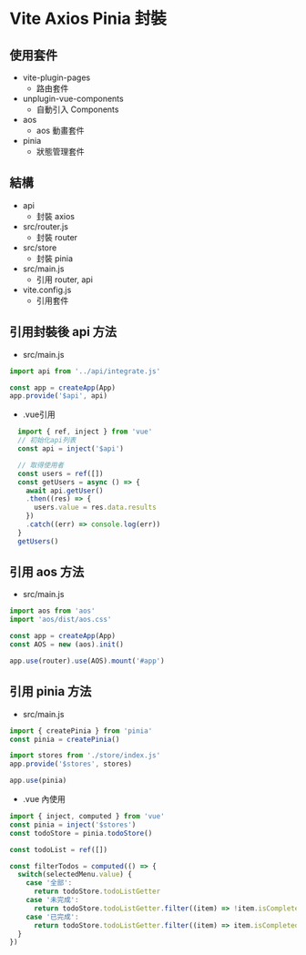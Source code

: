 # Vite Axios Pinia 封裝

## 使用套件
- vite-plugin-pages
  - 路由套件
- unplugin-vue-components
  - 自動引入 Components
- aos
  - aos 動畫套件
- pinia
  - 狀態管理套件

## 結構
- api
  - 封裝 axios
- src/router.js
  - 封裝 router
- src/store
  - 封裝 pinia
- src/main.js
  - 引用 router, api
- vite.config.js
  - 引用套件

## 引用封裝後 api 方法
- src/main.js
```javascript
import api from '../api/integrate.js'

const app = createApp(App)
app.provide('$api', api)
```
- .vue引用
```javascript
  import { ref, inject } from 'vue'
  // 初始化api列表
  const api = inject('$api')

  // 取得使用者
  const users = ref([])
  const getUsers = async () => {
    await api.getUser()
    .then((res) => {
      users.value = res.data.results
    })
    .catch((err) => console.log(err))
  }
  getUsers()

```

## 引用 aos 方法
- src/main.js
```javascript
import aos from 'aos'
import 'aos/dist/aos.css'

const app = createApp(App)
const AOS = new (aos).init()

app.use(router).use(AOS).mount('#app')
```

## 引用 pinia 方法
- src/main.js
```javascript
import { createPinia } from 'pinia'
const pinia = createPinia()

import stores from './store/index.js'
app.provide('$stores', stores)

app.use(pinia)
```
- .vue 內使用
```javascript
import { inject, computed } from 'vue'
const pinia = inject('$stores')
const todoStore = pinia.todoStore()

const todoList = ref([])

const filterTodos = computed(() => {
  switch(selectedMenu.value) {
    case '全部':
      return todoStore.todoListGetter
    case '未完成':
      return todoStore.todoListGetter.filter((item) => !item.isCompleted)
    case '已完成':
      return todoStore.todoListGetter.filter((item) => item.isCompleted)
  }
})
```
